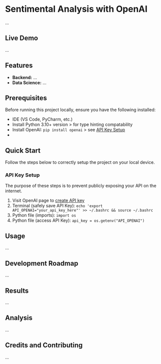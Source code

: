 # Sentimental Analysis with OpenAI

...

## Live Demo

...

## Features

* **Backend:** ...
* **Data Science:** ...

## Prerequisites

Before running this project locally, ensure you have the following installed:

* IDE (VS Code, PyCharm, etc.)
* Install Python 3.10+ version > for type hinting compatability
* Install OpenAI: `pip install openai` > see [API Key Setup](#api-key-setup)
* 

## Quick Start

Follow the steps below to correctly setup the project on your local device.

### API Key Setup

The purpose of these steps is to prevent publicly exposing your API on the internet.

1. Visit OpenAI page to [create API key](https://platform.openai.com/docs/libraries)
2. Terminal (safely save API Key): `echo 'export API_OPENAI="your_api_key_here"' >> ~/.bashrc && source ~/.bashrc`
3. Python file (imports): `import os`
4. Python file (access API Key): `api_key = os.getenv("API_OPENAI")`

## Usage

...

## Development Roadmap

...

## Results

...

## Analysis

...

## Credits and Contributing

...